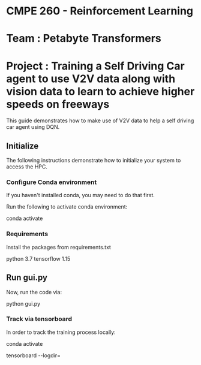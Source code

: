 # CMPE 260 - Reinforcement Learning
# Team : Petabyte Transformers
# Project : Training a Self Driving Car agent to use V2V data along with vision data to learn to achieve higher speeds on freeways


This guide demonstrates how to make use of V2V data to help a self driving car agent using DQN.

## Initialize

The following instructions demonstrate how to initialize your system to access the HPC.


### Configure Conda environment

If you haven't installed conda, you may need to do that first.

Run the following to activate conda environment:

conda activate <environment-name>

### Requirements

Install the packages from requirements.txt

python 3.7
tensorflow 1.15


## Run gui.py

Now, run the code via:

python gui.py


### Track via tensorboard

In order to track the training process locally:

conda activate <environment-name>

tensorboard --logdir=<location-of-the-log-directory>
